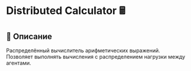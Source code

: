 # Distributed Calculator 🖩

## 📌 Описание
Распределённый вычислитель арифметических выражений.  
Позволяет выполнять вычисления с распределением нагрузки между агентами.
